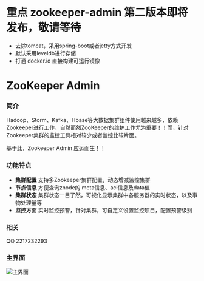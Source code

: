 
# 重点 zookeeper-admin 第二版本即将发布，敬请等待
- 去除tomcat，采用spring-boot或者jetty方式开发
- 默认采用leveldb进行存储
- 打通 docker.io 直接构建可运行镜像

# ZooKeeper Admin

### 简介
Hadoop、Storm、Kafka、Hbase等大数据集群组件使用越来越多，依赖Zookeeper进行工作，自然而然ZooKeeper的维护工作尤为重要！！而，针对Zookeeper集群的监控工具相对较少或者监控比较片面。

基于此，Zookeeper Admin 应运而生！！

### 功能特点
- **集群配置**  支持多Zookeeper集群配置，动态增减监控集群
- **节点信息**  方便查询znode的 meta信息、acl信息及data值
- **集群状态**  集群状态一目了然，可视化显示集群中各服务器的实时状态，以及事物处理量等
- **监控方面**  实时监控预警，针对集群，可自定义设置监控项目，配置预警级别

### 相关
QQ 2217232293

### 主界面
![主界面](https://raw.githubusercontent.com/artJava/artJava-zookeeper-admin/master/src/main/webapp/assets/images/intro/dashboard1.png)



